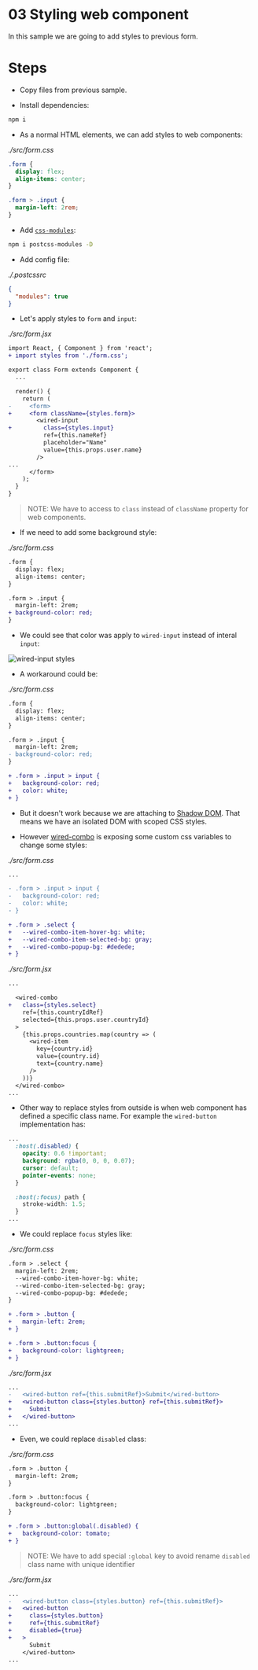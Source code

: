# 03 Styling web component

In this sample we are going to add styles to previous form.

# Steps

- Copy files from previous sample.

- Install dependencies:

```bash
npm i
```

- As a normal HTML elements, we can add styles to web components:

_./src/form.css_

```css
.form {
  display: flex;
  align-items: center;
}

.form > .input {
  margin-left: 2rem;
}
```

- Add [`css-modules`](https://parceljs.org/transforms.html#postcss):

```bash
npm i postcss-modules -D
```

- Add config file:

_./.postcssrc_

```json
{
  "modules": true
}
```

- Let's apply styles to `form` and `input`:

_./src/form.jsx_

```diff
import React, { Component } from 'react';
+ import styles from './form.css';

export class Form extends Component {
  ...

  render() {
    return (
-     <form>
+     <form className={styles.form}>
        <wired-input
+         class={styles.input}
          ref={this.nameRef}
          placeholder="Name"
          value={this.props.user.name}
        />
...
      </form>
    );
  }
}
```

> NOTE: We have to access to `class` instead of `className` property for web components.

- If we need to add some background style:

_./src/form.css_

```diff
.form {
  display: flex;
  align-items: center;
}

.form > .input {
  margin-left: 2rem;
+ background-color: red;
}
```

- We could see that color was apply to `wired-input` instead of interal `input`:

![wired-input styles](./ReadmeResources/WiredInput-styles.png)

- A workaround could be:

_./src/form.css_

```diff
.form {
  display: flex;
  align-items: center;
}

.form > .input {
  margin-left: 2rem;
- background-color: red;
}

+ .form > .input > input {
+   background-color: red;
+   color: white;
+ }
```

- But it doesn't work because we are attaching to [Shadow DOM](https://developer.mozilla.org/en-US/docs/Web/Web_Components/Using_shadow_DOM). That means we have an isolated DOM with scoped CSS styles.

- However [wired-combo](https://www.webcomponents.org/element/wired-combo) is exposing some custom css variables to change some styles:

_./src/form.css_

```diff
...

- .form > .input > input {
-   background-color: red;
-   color: white;
- }

+ .form > .select {
+   --wired-combo-item-hover-bg: white;
+   --wired-combo-item-selected-bg: gray;
+   --wired-combo-popup-bg: #dedede;
+ }
```

_./src/form.jsx_

```diff
...

  <wired-combo
+   class={styles.select}
    ref={this.countryIdRef}
    selected={this.props.user.countryId}
  >
    {this.props.countries.map(country => (
      <wired-item
        key={country.id}
        value={country.id}
        text={country.name}
      />
    ))}
  </wired-combo>
...
```

- Other way to replace styles from outside is when web component has defined a specific class name. For example the `wired-button` implementation has:

```css
...
  :host(.disabled) {
    opacity: 0.6 !important;
    background: rgba(0, 0, 0, 0.07);
    cursor: default;
    pointer-events: none;
  }

  :host(:focus) path {
    stroke-width: 1.5;
  }
...
```

- We could replace `focus` styles like:

_./src/form.css_

```diff
.form > .select {
  margin-left: 2rem;
  --wired-combo-item-hover-bg: white;
  --wired-combo-item-selected-bg: gray;
  --wired-combo-popup-bg: #dedede;
}

+ .form > .button {
+   margin-left: 2rem;
+ }

+ .form > .button:focus {
+   background-color: lightgreen;
+ }

```

_./src/form.jsx_

```diff
...
-   <wired-button ref={this.submitRef}>Submit</wired-button>
+   <wired-button class={styles.button} ref={this.submitRef}>
+     Submit
+   </wired-button>
...
```

- Even, we could replace `disabled` class:

_./src/form.css_

```diff
.form > .button {
  margin-left: 2rem;
}

.form > .button:focus {
  background-color: lightgreen;
}

+ .form > .button:global(.disabled) {
+   background-color: tomato;
+ }
```

> NOTE: We have to add special `:global` key to avoid rename `disabled` class name with unique identifier

_./src/form.jsx_

```diff
...
-   <wired-button class={styles.button} ref={this.submitRef}>
+   <wired-button
+     class={styles.button}
+     ref={this.submitRef}
+     disabled={true}
+   >
      Submit
    </wired-button>
...
```